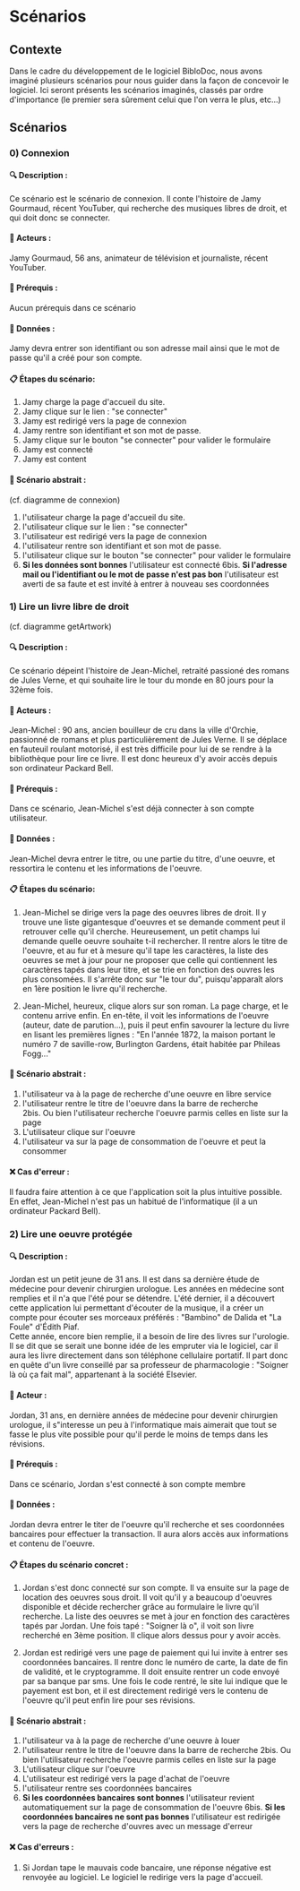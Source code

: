 # Scénarios

## Contexte

Dans le cadre du développement de le logiciel BibloDoc, nous avons imaginé plusieurs scénarios pour nous guider dans la façon de concevoir le logiciel. Ici seront présents les scénarios imaginés, classés par ordre d'importance (le premier sera sûrement celui que l'on verra le plus, etc...)

## Scénarios

### 0) Connexion 

#### :mag: Description :
Ce scénario est le scénario de connexion. Il conte l'histoire de Jamy Gourmaud, récent YouTuber, qui recherche des musiques libres de droit, et qui doit donc se connecter.

#### :busts_in_silhouette: Acteurs :
Jamy Gourmaud, 56 ans, animateur de télévision et journaliste, récent YouTuber.

#### :wrench: Prérequis :
Aucun prérequis dans ce scénario

#### :file_folder: Données :
Jamy devra entrer son identifiant ou son adresse mail ainsi que le mot de passe qu'il a créé pour son compte.

#### :clipboard: Étapes du scénario:
1. Jamy charge la page d'accueil du site.  
2. Jamy clique sur le lien : "se connecter"
3. Jamy est redirigé vers la page de connexion
4. Jamy rentre son identifiant et son mot de passe.
5. Jamy clique sur le bouton "se connecter" pour valider le formulaire
6. Jamy est connecté
7. Jamy est content

#### :page_with_curl: Scénario abstrait :
(cf. diagramme de connexion)  
1. l'utilisateur charge la page d'accueil du site.  
2. l'utilisateur clique sur le lien : "se connecter"
3. l'utilisateur est redirigé vers la page de connexion
4. l'utilisateur rentre son identifiant et son mot de passe.
5. l'utilisateur clique sur le bouton "se connecter" pour valider le formulaire
6. **Si les données sont bonnes** l'utilisateur est connecté
6bis. **Si l'adresse mail ou l'identifiant ou le mot de passe n'est pas bon** l'utilisateur est averti de sa faute et est invité à entrer à nouveau ses coordonnées

### 1) Lire un livre libre de droit

(cf. diagramme getArtwork)

#### :mag: Description :
Ce scénario dépeint l'histoire de Jean-Michel, retraité passioné des romans de Jules Verne, et qui souhaite lire le tour du monde en 80 jours pour la 32ème fois. 

#### :busts_in_silhouette: Acteurs :
Jean-Michel : 90 ans, ancien bouilleur de cru dans la ville d'Orchie, passionné de romans et plus particulièrement de Jules Verne. Il se déplace en fauteuil roulant motorisé, il est très difficile pour lui de se rendre à la bibliothèque pour lire ce livre. Il est donc heureux d'y avoir accès depuis son ordinateur Packard Bell.

#### :wrench: Prérequis :
Dans ce scénario, Jean-Michel s'est déjà connecter à son compte utilisateur.

#### :file_folder: Données :
Jean-Michel devra entrer le titre, ou une partie du titre, d'une oeuvre, et ressortira le contenu et les informations de l'oeuvre.

#### :clipboard: Étapes du scénario:
1. Jean-Michel se dirige vers la page des oeuvres libres de droit. Il y trouve une liste gigantesque d'oeuvres et se demande comment peut il retrouver celle qu'il cherche. Heureusement, un petit champs lui demande quelle oeuvre souhaite t-il rechercher. Il rentre alors le titre de l'oeuvre, et au fur et à mesure qu'il tape les caractères, la liste des oeuvres se met à jour pour ne proposer que celle qui contiennent les caractères tapés dans leur titre, et se trie en fonction des ouvres les plus consomées. Il s'arrête donc sur "le tour du", puisqu'apparaît alors en 1ère position le livre qu'il recherche.  

2. Jean-Michel, heureux, clique alors sur son roman. La page charge, et le contenu arrive enfin. En en-tête, il voit les informations de l'oeuvre (auteur, date de parution...), puis il peut enfin savourer la lecture du livre en lisant les premières lignes : "En l'année 1872, la maison portant le numéro 7 de saville-row, Burlington Gardens, était habitée par Phileas Fogg..."  

#### :page_with_curl: Scénario abstrait :
1. l'utilisateur va à la page de recherche d'une oeuvre en libre service  
2. l'utilisateur rentre le titre de l'oeuvre dans la barre de recherche  
2bis. Ou bien l'utilisateur recherche l'oeuvre parmis celles en liste sur la page  
3. L'utilisateur clique sur l'oeuvre  
4. l'utilisateur va sur la page de consommation de l'oeuvre et peut la consommer

#### :x: Cas d'erreur :
Il faudra faire attention à ce que l'application soit la plus intuitive possible. En effet, Jean-Michel n'est pas un habitué de l'informatique (il a un ordinateur Packard Bell).

### 2) Lire une oeuvre protégée

#### :mag: Description :
Jordan est un petit jeune de 31 ans. Il est dans sa dernière étude de médecine pour devenir chirurgien urologue. Les années en médecine sont remplies et il n'a que l'été pour se détendre. L'été dernier, il a découvert cette application lui permettant d'écouter de la musique, il a créer un compte pour écouter ses morceaux préférés : "Bambino" de Dalida et "La Foule" d'Édith Piaf.  
Cette année, encore bien remplie, il a besoin de lire des livres sur l'urologie. Il se dit que se serait une bonne idée de les empruter via le logiciel, car il aura les livre directement dans son téléphone cellulaire portatif. Il part donc en quête d'un livre conseillé par sa professeur de pharmacologie : "Soigner là où ça fait mal", appartenant à la société Elsevier. 

#### :busts_in_silhouette: Acteur :
Jordan, 31 ans, en dernière années de médecine pour devenir chirurgien urologue, il s"interesse un peu à l'informatique mais aimerait que tout se fasse le plus vite possible pour qu'il perde le moins de temps dans les révisions.

#### :wrench: Prérequis :
Dans ce scénario, Jordan s'est connecté à son compte membre

#### :file_folder: Données :
Jordan devra entrer le titer de l'oeuvre qu'il recherche et ses coordonnées bancaires pour effectuer la transaction. Il aura alors accès aux informations et contenu de l'oeuvre.

#### :clipboard: Étapes du scénario concret :
1. Jordan s'est donc connecté sur son compte. Il va ensuite sur la page de location des oeuvres sous droit. Il voit qu'il y a beaucoup d'oeuvres disponible et décide rechercher grâce au formulaire le livre qu'il recherche. La liste des oeuvres se met à jour en fonction des caractères tapés par Jordan. Une fois tapé : "Soigner là o", il voit son livre recherché en 3ème position. Il clique alors dessus pour y avoir accès.  

2. Jordan est redirigé vers une page de paiement qui lui invite à entrer ses coordonnées bancaires. Il rentre donc le numéro de carte, la date de fin de validité, et le cryptogramme. Il doit ensuite rentrer un code envoyé par sa banque par sms. Une fois le code rentré, le site lui indique que le payement est bon, et il est directement redirigé vers le contenu de l'oeuvre qu'il peut enfin lire pour ses révisions.

#### :page_with_curl: Scénario abstrait :
1. l'utilisateur va à la page de recherche d'une oeuvre à louer
2. l'utilisateur rentre le titre de l'oeuvre dans la barre de recherche
2bis. Ou bien l'utilisateur recherche l'oeuvre parmis celles en liste sur la page
3. L'utilisateur clique sur l'oeuvre
4. L'utilisateur est redirigé vers la page d'achat de l'oeuvre
5. l'utilisateur rentre ses coordonnées bancaires
6. **Si les coordonnées bancaires sont bonnes** l'utilisateur revient automatiquement sur la page de consommation de l'oeuvre
6bis. **Si les coordonnées bancaires ne sont pas bonnes** l'utilisateur est redirigée vers la page de recherche d'ouvres avec un message d'erreur

#### :x: Cas d'erreurs :
1. Si Jordan tape le mauvais code bancaire, une réponse négative est renvoyée au logiciel. Le logiciel le redirige vers la page d'accueil.



